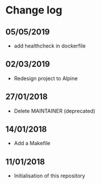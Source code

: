 # Change log
## 05/05/2019
- add healthcheck in dockerfile
## 02/03/2019
- Redesign project to Alpine
## 27/01/2018
- Delete MAINTAINER (deprecated)

## 14/01/2018
- Add a Makefile

## 11/01/2018
- Initialisation of this repository
